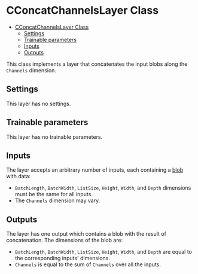# CConcatChannelsLayer Class

<!-- TOC -->

- [CConcatChannelsLayer Class](#cconcatchannelslayer-class)
    - [Settings](#settings)
    - [Trainable parameters](#trainable-parameters)
    - [Inputs](#inputs)
    - [Outputs](#outputs)

<!-- /TOC -->

This class implements a layer that concatenates the input blobs along the `Channels` dimension.

## Settings

This layer has no settings.

## Trainable parameters

This layer has no trainable parameters.

## Inputs

The layer accepts an arbitrary number of inputs, each containing a [blob](..\DnnBlob.md) with data:

- `BatchLength`, `BatchWidth`, `ListSize`, `Height`, `Width`, and `Depth` dimensions must be the same for all inputs. 
- The `Channels` dimension may vary.

## Outputs

The layer has one output which contains a blob with the result of concatenation. The dimensions of the blob are:

- `BatchLength`, `BatchWidth`, `ListSize`, `Height`, `Width`, and `Depth` are equal to the corresponding inputs' dimensions.
- `Channels` is equal to the sum of `Channels` over all the inputs.
